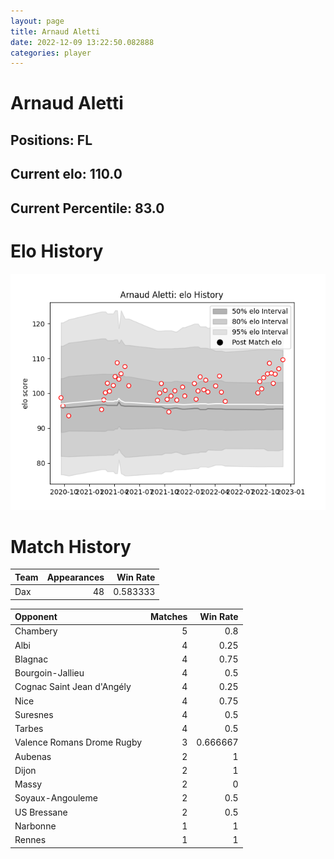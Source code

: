 ```yaml
---  
layout: page  
title: Arnaud Aletti  
date: 2022-12-09 13:22:50.082888  
categories: player  
---
```

# Arnaud Aletti

## Positions: FL

## Current elo: 110.0

## Current Percentile: 83.0

# Elo History


![elo history](history_ArnaudAletti.png)
# Match History


| Team   |   Appearances |   Win Rate |
|:-------|--------------:|-----------:|
| Dax    |            48 |   0.583333 |

| Opponent                   |   Matches |   Win Rate |
|:---------------------------|----------:|-----------:|
| Chambery                   |         5 |   0.8      |
| Albi                       |         4 |   0.25     |
| Blagnac                    |         4 |   0.75     |
| Bourgoin-Jallieu           |         4 |   0.5      |
| Cognac Saint Jean d'Angély |         4 |   0.25     |
| Nice                       |         4 |   0.75     |
| Suresnes                   |         4 |   0.5      |
| Tarbes                     |         4 |   0.5      |
| Valence Romans Drome Rugby |         3 |   0.666667 |
| Aubenas                    |         2 |   1        |
| Dijon                      |         2 |   1        |
| Massy                      |         2 |   0        |
| Soyaux-Angouleme           |         2 |   0.5      |
| US Bressane                |         2 |   0.5      |
| Narbonne                   |         1 |   1        |
| Rennes                     |         1 |   1        |